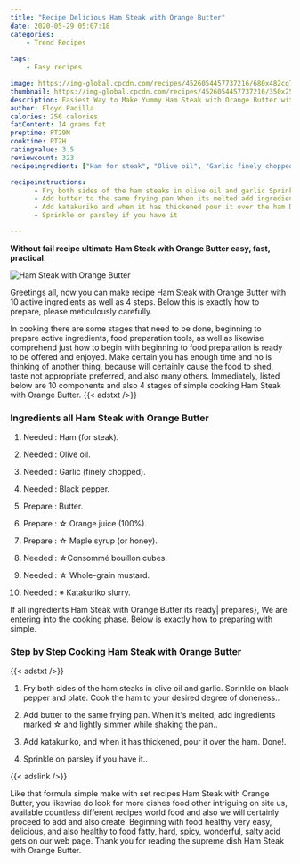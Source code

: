 ```yaml
---
title: "Recipe Delicious Ham Steak with Orange Butter"
date: 2020-05-29 05:07:18
categories:
    - Trend Recipes
    
tags:
    - Easy recipes

image: https://img-global.cpcdn.com/recipes/4526054457737216/680x482cq70/ham-steak-with-orange-butter-recipe-main-photo.jpg
thumbnail: https://img-global.cpcdn.com/recipes/4526054457737216/350x250cq70/ham-steak-with-orange-butter-recipe-main-photo.jpg
description: Easiest Way to Make Yummy Ham Steak with Orange Butter with 10 ingredients and 4 stages of easy cooking.
author: Floyd Padilla
calories: 256 calories
fatContent: 14 grams fat
preptime: PT29M
cooktime: PT2H
ratingvalue: 3.5
reviewcount: 323
recipeingredient: ["Ham for steak", "Olive oil", "Garlic finely chopped", "Black pepper", "Butter", " Orange juice 100", " Maple syrup or honey", "Consomm bouillon cubes", " Wholegrain mustard", " Katakuriko slurry"]

recipeinstructions: 
      - Fry both sides of the ham steaks in olive oil and garlic Sprinkle on black pepper and plate Cook the ham to your desired degree of doneness 
      - Add butter to the same frying pan When its melted add ingredients marked  and lightly simmer while shaking the pan 
      - Add katakuriko and when it has thickened pour it over the ham Done 
      - Sprinkle on parsley if you have it

---
```




**Without fail recipe ultimate Ham Steak with Orange Butter easy, fast, practical**. 


![Ham Steak with Orange Butter](https://img-global.cpcdn.com/recipes/4526054457737216/680x482cq70/ham-steak-with-orange-butter-recipe-main-photo.jpg "Ham Steak with Orange Butter")




Greetings all, now you can make recipe Ham Steak with Orange Butter with 10 active ingredients as well as 4 steps. Below this is exactly how to prepare, please meticulously carefully.

In cooking there are some stages that need to be done, beginning to prepare active ingredients, food preparation tools, as well as likewise comprehend just how to begin with beginning to food preparation is ready to be offered and enjoyed. Make certain you has enough time and no is thinking of another thing, because will certainly cause the food to shed, taste not appropriate preferred, and also many others. Immediately, listed below are 10 components and also 4 stages of simple cooking Ham Steak with Orange Butter.
{{< adstxt />}}

### Ingredients all Ham Steak with Orange Butter


1. Needed  : Ham (for steak).

1. Needed  : Olive oil.

1. Needed  : Garlic (finely chopped).

1. Needed  : Black pepper.

1. Prepare  : Butter.

1. Prepare  : ☆ Orange juice (100%).

1. Prepare  : ☆ Maple syrup (or honey).

1. Needed  : ☆Consommé bouillon cubes.

1. Needed  : ☆ Whole-grain mustard.

1. Needed  : ※ Katakuriko slurry.



If all ingredients Ham Steak with Orange Butter its ready| prepares}, We are entering into the cooking phase. Below is exactly how to preparing with simple.

### Step by Step Cooking Ham Steak with Orange Butter

{{< adstxt />}}


1. Fry both sides of the ham steaks in olive oil and garlic. Sprinkle on black pepper and plate. Cook the ham to your desired degree of doneness..



1. Add butter to the same frying pan. When it&#39;s melted, add ingredients marked ☆ and lightly simmer while shaking the pan..



1. Add katakuriko, and when it has thickened, pour it over the ham. Done!.



1. Sprinkle on parsley if you have it..





{{< adslink />}}

Like that formula simple make with set recipes Ham Steak with Orange Butter, you likewise do look for more dishes food other intriguing on site us, available countless different recipes world food and also we will certainly proceed to add and also create. Beginning with food healthy very easy, delicious, and also healthy to food fatty, hard, spicy, wonderful, salty acid gets on our web page. Thank you for reading the supreme dish Ham Steak with Orange Butter.
